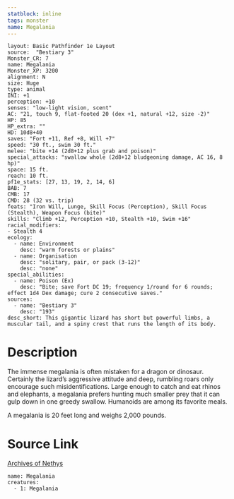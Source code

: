 ```yaml
---
statblock: inline
tags: monster
name: Megalania
---
```

```statblock
layout: Basic Pathfinder 1e Layout
source:  "Bestiary 3"
Monster_CR: 7
name: Megalania
Monster_XP: 3200
alignment: N
size: Huge
type: animal
INI: +1
perception: +10
senses: "low-light vision, scent"
AC: "21, touch 9, flat-footed 20 (dex +1, natural +12, size -2)"
HP: 85
HP_extra: ""
HD: 10d8+40
saves: "Fort +11, Ref +8, Will +7"
speed: "30 ft., swim 30 ft."
melee: "bite +14 (2d8+12 plus grab and poison)"
special_attacks: "swallow whole (2d8+12 bludgeoning damage, AC 16, 8 hp)"
space: 15 ft.
reach: 10 ft.
pf1e_stats: [27, 13, 19, 2, 14, 6]
BAB: 7
CMB: 17
CMD: 28 (32 vs. trip)
feats: "Iron Will, Lunge, Skill Focus (Perception), Skill Focus (Stealth), Weapon Focus (bite)"
skills: "Climb +12, Perception +10, Stealth +10, Swim +16"
racial_modifiers:
- Stealth 4
ecology:
  - name: Environment
    desc: "warm forests or plains"
  - name: Organisation
    desc: "solitary, pair, or pack (3-12)"
    desc: "none"
special_abilities:
  - name: Poison (Ex)
    desc: "Bite; save Fort DC 19; frequency 1/round for 6 rounds; effect 1d4 Dex damage; cure 2 consecutive saves."
sources:
  - name: "Bestiary 3"
    desc: "193"
desc_short: This gigantic lizard has short but powerful limbs, a muscular tail, and a spiny crest that runs the length of its body.
```
# Description
The immense megalania is often mistaken for a dragon or dinosaur. Certainly the lizard’s aggressive attitude and deep, rumbling roars only encourage such misidentifications. Large enough to catch and eat rhinos and elephants, a megalania prefers hunting much smaller prey that it can gulp down in one greedy swallow. Humanoids are among its favorite meals.

A megalania is 20 feet long and weighs 2,000 pounds.
# Source Link
[Archives of Nethys](https://aonprd.com/MonsterDisplay.aspx?ItemName=Megalania)
```encounter-table
name: Megalania
creatures:
  - 1: Megalania
```
